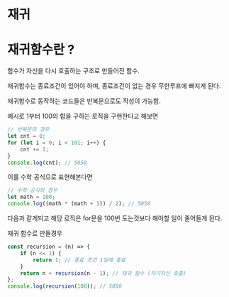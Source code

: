 # 재귀

# 재귀함수란 ?

함수가 자신을 다시 호출하는 구조로 만들어진 함수.

재귀함수는 종료조건이 있어야 하며, 종료조건이 없는 경우 무한루프에 빠지게 된다.

재귀함수로 동작하는 코드들은 반복문으로도 작성이 가능함.

예시로 1부터 100의 합을 구하는 로직을 구현한다고 해보면

```js
// 반복문의 경우
let cnt = 0;
for (let i = 0; i < 101; i++) {
    cnt += 1;
}
console.log(cnt); // 5050
```

이를 수학 공식으로 표현해본다면

```js
// 수학 공식의 경우
let math = 100;
console.log((math * (math + 1)) / 2); // 5050
```

다음과 같게되고 해당 로직은 for문을 100번 도는것보다 해야할 일이 줄어들게 된다.

재귀 함수로 만들경우

```js
const recursion = (n) => {
    if (n <= 1) {
        return 1; // 종료 조건 1일때 종료
    }
    return n + recursion(n - 1); // 재귀 함수 (자기자신 호출)
};
console.log(recursion(100)); // 5050
```
